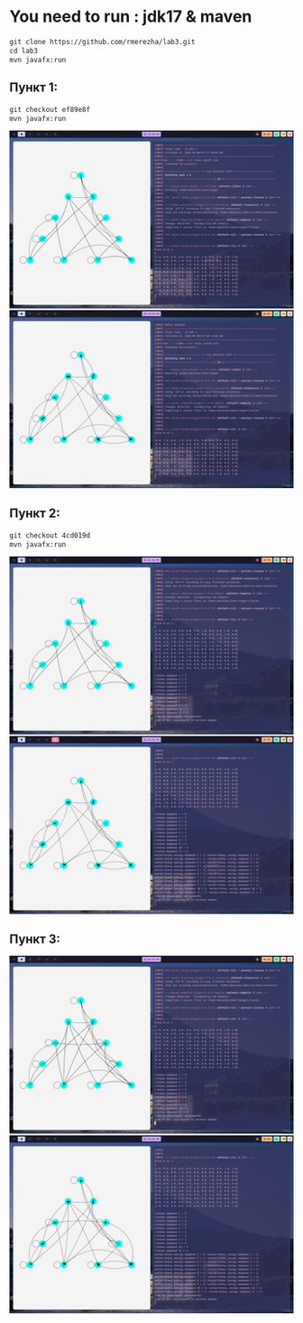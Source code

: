 # You need to run : jdk17 & maven

```
git clone https://github.com/rmerezha/lab3.git
cd lab3
mvn javafx:run
```


## Пункт 1:
```
git checkout ef89e8f
mvn javafx:run
```
![null](p1_0.jpg)
![null](p1_1.jpg)

## Пункт 2:
```
git checkout 4cd019d
mvn javafx:run
```
![null](p2_0.jpg)
![null](p2_1.jpg)

## Пункт 3:

![null](p3_0.jpg)
![null](p3_1.jpg)